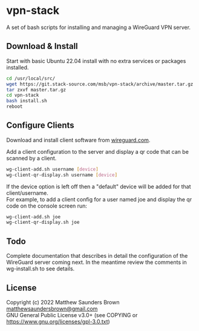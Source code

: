 # vpn-stack

A set of bash scripts for installing and managing a WireGuard VPN server.

## Download & Install

Start with basic Ubuntu 22.04 install with no extra services or packages installed.

```bash
cd /usr/local/src/
wget https://git.stack-source.com/msb/vpn-stack/archive/master.tar.gz
tar zxvf master.tar.gz
cd vpn-stack
bash install.sh
reboot
```

## Configure Clients

Download and install client software from [wireguard.com](https://www.wireguard.com/install/).

Add a client configuration to the server and display a qr code that can be scanned by a client.

```bash
wg-client-add.sh username [device]
wg-client-qr-display.sh username [device]
```

If the device option is left off then a "default" device will be added for that client/username.\
For example, to add a client config for a user named joe and display the qr code on the console screen run:

```bash
wg-client-add.sh joe
wg-client-qr-display.sh joe
```

## Todo

Complete documentation that describes in detail the configuration of the WireGuard server coming next. In the meantime review the comments in wg-install.sh to see details.

## License
Copyright (c) 2022 Matthew Saunders Brown <matthewsaundersbrown@gmail.com>\
GNU General Public License v3.0+ (see COPYING or https://www.gnu.org/licenses/gpl-3.0.txt)
